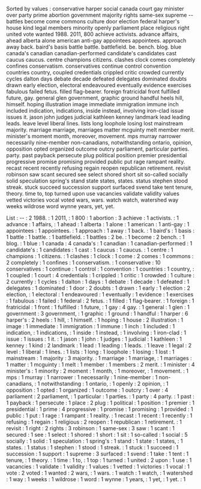 Sorted by values :
conservative harper social canada court gay minister over party prime abortion government majority rights same-sex supreme -- battles become come commons culture door election federal harper's house kind legal members minority openly parliament place religious right united vote wanted 1988. 2011, 800 achieve activists. advance affairs, ahead alberta alone american anti-gay appointees appointees. approach away back. baird's basis battle battle. battlefield. be. bench. blog. blue canada's canadian canadian-performed candidate's candidates cast caucus caucus. centre champions citizens. clashes clock comes completely confines conservatism. conservatives continue control convention countries country, coupled credentials crippled critic crowded currently cycles dalton days debate decade defeated delegates dominated doubts drawn early election, electoral endeavoured eventually evidence exercises fabulous failed fetus. filled flag-bearer. foreign fratricidal front fulfilled future, gay. general glen government, graphic ground handful heels hill, himself. hoping illustration image immediate immigration immune inch included indication, indications, inside instead, involving iron-clad issue issues it. jason john judges judicial kathleen kenney landmark lead leading leads. leave level liberal lines. lists long loophole losing lost mainstream majority. marriage marriage, marriages matter mcguinty melt member merit. minister's moment month, moreover, movement. mps murray narrower necessarily nine-member non-canadians, notwithstanding ontario, opinion, opposition opted organized outcome outcry parliament, particular parties. party. past payback persecute plug political position premier presidential progressive promise promising provided public put rage rampant reality. recast recent recently refusing regain reopen republican retirement. revisit robinson saw scant secured see select shored short sit so-called socially solid speculation spring's stand state states, states. status stephen stood streak. stuck succeed succession support surfaced svend take tent tenure, theory. time to, top turned upon use vacancies validate validity values vetted victories vocal voted wars, wars. watch watch, watershed way weeks wildrose word wynne years, yet, yet. 

List :
-- : 2
1988. : 1
2011, : 1
800 : 1
abortion : 3
achieve : 1
activists. : 1
advance : 1
affairs, : 1
ahead : 1
alberta : 1
alone : 1
american : 1
anti-gay : 1
appointees : 1
appointees. : 1
approach : 1
away : 1
back. : 1
baird's : 1
basis : 1
battle : 1
battle. : 1
battlefield. : 1
battles : 2
be. : 1
become : 2
bench. : 1
blog. : 1
blue : 1
canada : 4
canada's : 1
canadian : 1
canadian-performed : 1
candidate's : 1
candidates : 1
cast : 1
caucus : 1
caucus. : 1
centre : 1
champions : 1
citizens. : 1
clashes : 1
clock : 1
come : 2
comes : 1
commons : 2
completely : 1
confines : 1
conservatism. : 1
conservative : 10
conservatives : 1
continue : 1
control : 1
convention : 1
countries : 1
country, : 1
coupled : 1
court : 4
credentials : 1
crippled : 1
critic : 1
crowded : 1
culture : 2
currently : 1
cycles : 1
dalton : 1
days : 1
debate : 1
decade : 1
defeated : 1
delegates : 1
dominated : 1
door : 2
doubts : 1
drawn : 1
early : 1
election : 2
election, : 1
electoral : 1
endeavoured : 1
eventually : 1
evidence : 1
exercises : 1
fabulous : 1
failed : 1
federal : 2
fetus. : 1
filled : 1
flag-bearer. : 1
foreign : 1
fratricidal : 1
front : 1
fulfilled : 1
future, : 1
gay : 4
gay. : 1
general : 1
glen : 1
government : 3
government, : 1
graphic : 1
ground : 1
handful : 1
harper : 6
harper's : 2
heels : 1
hill, : 1
himself. : 1
hoping : 1
house : 2
illustration : 1
image : 1
immediate : 1
immigration : 1
immune : 1
inch : 1
included : 1
indication, : 1
indications, : 1
inside : 1
instead, : 1
involving : 1
iron-clad : 1
issue : 1
issues : 1
it. : 1
jason : 1
john : 1
judges : 1
judicial : 1
kathleen : 1
kenney : 1
kind : 2
landmark : 1
lead : 1
leading : 1
leads. : 1
leave : 1
legal : 2
level : 1
liberal : 1
lines. : 1
lists : 1
long : 1
loophole : 1
losing : 1
lost : 1
mainstream : 1
majority : 3
majority. : 1
marriage : 1
marriage, : 1
marriages : 1
matter : 1
mcguinty : 1
melt : 1
member : 1
members : 2
merit. : 1
minister : 4
minister's : 1
minority : 2
moment : 1
month, : 1
moreover, : 1
movement. : 1
mps : 1
murray : 1
narrower : 1
necessarily : 1
nine-member : 1
non-canadians, : 1
notwithstanding : 1
ontario, : 1
openly : 2
opinion, : 1
opposition : 1
opted : 1
organized : 1
outcome : 1
outcry : 1
over : 4
parliament : 2
parliament, : 1
particular : 1
parties. : 1
party : 4
party. : 1
past : 1
payback : 1
persecute : 1
place : 2
plug : 1
political : 1
position : 1
premier : 1
presidential : 1
prime : 4
progressive : 1
promise : 1
promising : 1
provided : 1
public : 1
put : 1
rage : 1
rampant : 1
reality. : 1
recast : 1
recent : 1
recently : 1
refusing : 1
regain : 1
religious : 2
reopen : 1
republican : 1
retirement. : 1
revisit : 1
right : 2
rights : 3
robinson : 1
same-sex : 3
saw : 1
scant : 1
secured : 1
see : 1
select : 1
shored : 1
short : 1
sit : 1
so-called : 1
social : 5
socially : 1
solid : 1
speculation : 1
spring's : 1
stand : 1
state : 1
states, : 1
states. : 1
status : 1
stephen : 1
stood : 1
streak. : 1
stuck : 1
succeed : 1
succession : 1
support : 1
supreme : 3
surfaced : 1
svend : 1
take : 1
tent : 1
tenure, : 1
theory. : 1
time : 1
to, : 1
top : 1
turned : 1
united : 2
upon : 1
use : 1
vacancies : 1
validate : 1
validity : 1
values : 1
vetted : 1
victories : 1
vocal : 1
vote : 2
voted : 1
wanted : 2
wars, : 1
wars. : 1
watch : 1
watch, : 1
watershed : 1
way : 1
weeks : 1
wildrose : 1
word : 1
wynne : 1
years, : 1
yet, : 1
yet. : 1
